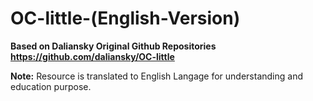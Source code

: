 # OC-little-(English-Version)

**Based on Daliansky Original Github Repositories https://github.com/daliansky/OC-little**

**Note:** Resource is translated to English Langage for understanding and education purpose. 

